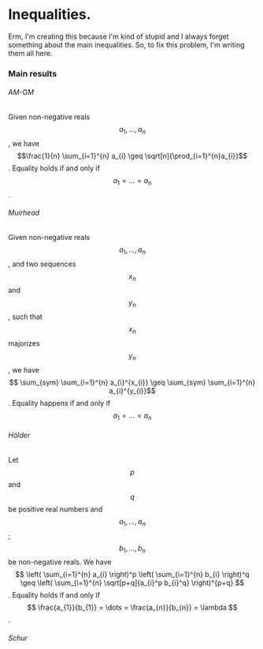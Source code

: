 # Inequalities.

Erm, I'm creating this because I'm kind of stupid and I always forget something about the main inequalities. So, to fix this problem, I'm writing them all here.

### Main results

###### AM-GM
Given non-negative reals $$a_{1}, \dots, a_{n}$$, we have $$\frac{1}{n} \sum_{i=1}^{n} a_{i} \geq \sqrt[n]{\prod_{i=1}^{n}a_{i}}$$.
Equality holds if and only if $$a_{1}=\dots=a_{n}$$.

###### Muirhead
Given non-negative reals $$a_{1}, \dots, a_{n}$$, and two sequences $$x_{n}$$ and $$y_{n}$$, such that $$x_{n}$$ majorizes $$y_{n}$$, we have
$$ \sum_{sym} \sum_{i=1}^{n} a_{i}^{x_{i}} \geq \sum_{sym} \sum_{i=1}^{n} a_{i}^{y_{i}}$$.
Equality happens if and only if $$a_{1} = \dots = a_{n}$$


###### Hölder
Let $$p$$ and $$q$$ be positive real numbers and $$a_{1}, \dots, a_{n}$$; $$b_{1}, \dots, b_{n}$$ be non-negative reals. We have
$$ \left( \sum_{i=1}^{n} a_{i} \right)^p \left( \sum_{i=1}^{n} b_{i} \right)^q \geq \left( \sum_{i=1}^{n} \sqrt[p+q]{a_{i}^p b_{i}^q} \right)^{p+q} $$.
Equality holds if and only if $$ \frac{a_{1}}{b_{1}} = \dots = \frac{a_{n}}{b_{n}} = \lambda $$. 

###### Schur




